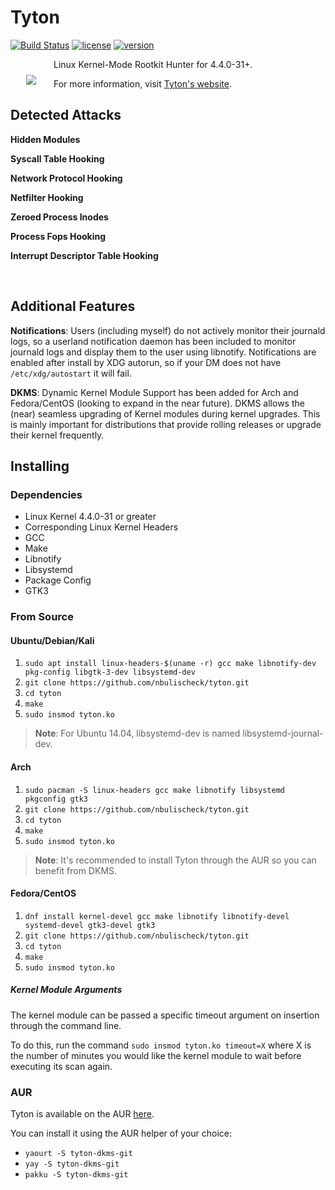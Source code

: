 # Tyton

[![Build Status](https://travis-ci.com/nbulischeck/tyton.svg?branch=master)](https://travis-ci.com/nbulischeck/tyton)
[![license](https://img.shields.io/badge/license-GPL-brightgreen.svg)](https://github.com/nbulischeck/tyton/blob/master/LICENSE)
[![version](https://img.shields.io/badge/linux-4.4.0.31+-blue.svg?style=flat)](https://github.com/nbulischeck/tyton)

<img align="left" src="https://i.imgur.com/enDjxat.jpg" style="padding: 25px">

Linux Kernel-Mode Rootkit Hunter for 4.4.0-31+.

For more information, visit [Tyton's website](https://nbulischeck.github.io/tyton/).

## Detected Attacks

**Hidden Modules**

**Syscall Table Hooking**
  
**Network Protocol Hooking**

**Netfilter Hooking**

**Zeroed Process Inodes**

**Process Fops Hooking**

**Interrupt Descriptor Table Hooking**

&nbsp;

## Additional Features

**Notifications**: Users (including myself) do not actively monitor their journald logs, so a userland notification daemon has been included to monitor journald logs and display them to the user using libnotify. Notifications are enabled after install by XDG autorun, so if your DM does not have `/etc/xdg/autostart` it will fail.

**DKMS**: Dynamic Kernel Module Support has been added for Arch and Fedora/CentOS (looking to expand in the near future). DKMS allows the (near) seamless upgrading of Kernel modules during kernel upgrades. This is mainly important for distributions that provide rolling releases or upgrade their kernel frequently.

## Installing

### Dependencies

* Linux Kernel 4.4.0-31 or greater
* Corresponding Linux Kernel Headers
* GCC
* Make
* Libnotify
* Libsystemd
* Package Config
* GTK3

### From Source

#### Ubuntu/Debian/Kali

1. `sudo apt install linux-headers-$(uname -r) gcc make libnotify-dev pkg-config libgtk-3-dev libsystemd-dev`
2. `git clone https://github.com/nbulischeck/tyton.git`
3. `cd tyton`
4. `make`
5. `sudo insmod tyton.ko`

> **Note**: For Ubuntu 14.04, libsystemd-dev is named libsystemd-journal-dev.

#### Arch

1. `sudo pacman -S linux-headers gcc make libnotify libsystemd pkgconfig gtk3`
2. `git clone https://github.com/nbulischeck/tyton.git`
3. `cd tyton`
4. `make`
5. `sudo insmod tyton.ko`

> **Note**: It's recommended to install Tyton through the AUR so you can benefit from DKMS.

#### Fedora/CentOS

1. `dnf install kernel-devel gcc make libnotify libnotify-devel systemd-devel gtk3-devel gtk3`
2. `git clone https://github.com/nbulischeck/tyton.git`
3. `cd tyton`
4. `make`
5. `sudo insmod tyton.ko`

##### Kernel Module Arguments

The kernel module can be passed a specific timeout argument on insertion through the command line.

To do this, run the command `sudo insmod tyton.ko timeout=X` where X is the number of minutes you would like the kernel module to wait before executing its scan again.

### AUR

Tyton is available on the AUR [here](https://aur.archlinux.org/packages/tyton-dkms-git/).

You can install it using the AUR helper of your choice:

* `yaourt -S tyton-dkms-git`
* `yay -S tyton-dkms-git`
* `pakku -S tyton-dkms-git`
